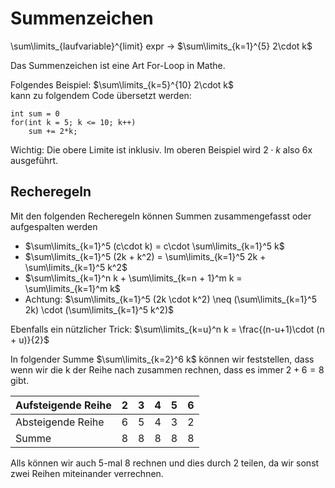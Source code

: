 # Summenzeichen

\sum\limits_{laufvariable}^{limit} expr -> $\sum\limits_{k=1}^{5} 2\cdot k$

Das Summenzeichen ist eine Art For-Loop in Mathe.

Folgendes Beispiel: $\sum\limits_{k=5}^{10} 2\cdot k$ <br> 
kann zu folgendem Code übersetzt werden:

    int sum = 0
    for(int k = 5; k <= 10; k++)
        sum += 2*k;

Wichtig: Die obere Limite ist inklusiv. Im oberen Beispiel wird $2\cdot k$ also 6x ausgeführt.

## Recheregeln

Mit den folgenden Recheregeln können Summen zusammengefasst oder aufgespalten werden

- $\sum\limits_{k=1}^5 (c\cdot k) = c\cdot \sum\limits_{k=1}^5 k$ 
- $\sum\limits_{k=1}^5 (2k + k^2) = \sum\limits_{k=1}^5 2k + \sum\limits_{k=1}^5 k^2$ 
- $\sum\limits_{k=1}^n k + \sum\limits_{k=n + 1}^m k = \sum\limits_{k=1}^m k$ 
- Achtung: $\sum\limits_{k=1}^5 (2k \cdot k^2) \neq (\sum\limits_{k=1}^5 2k) \cdot (\sum\limits_{k=1}^5 k^2)$ 

Ebenfalls ein nützlicher Trick:
$\sum\limits_{k=u}^n k = \frac{(n-u+1)\cdot (n + u)}{2}$ 

In folgender Summe $\sum\limits_{k=2}^6 k$ 
können wir feststellen, dass wenn wir die k der Reihe nach zusammen rechnen, dass es immer $2+6 = 8$ gibt.

| Aufsteigende Reihe | 2   | 3   | 4   | 5   | 6   |
| ------------------ | --- | --- | --- | --- | --- |
| Absteigende Reihe  | 6   | 5   | 4   | 3   | 2   |
| Summe              | 8   | 8   | 8   | 8   | 8   |

Alls können wir auch 5-mal 8 rechnen und dies durch 2 teilen, da wir sonst zwei Reihen miteinander verrechnen.

